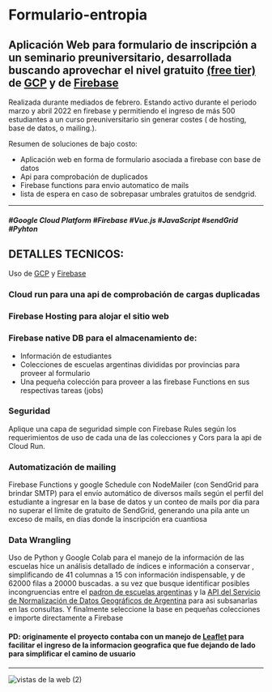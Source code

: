 # Formulario-entropia

## Aplicación Web para formulario de inscripción a un seminario preuniversitario, desarrollada buscando aprovechar el nivel gratuito [(free tier)](https://cloud.google.com/free) de [GCP](cloud.google.com/) y de [Firebase](https://firebase.google.com/) 

Realizada durante mediados de febrero.
Estando activo durante el periodo marzo y abril 2022 en firebase y permitiendo el ingreso de más 500 estudiantes a un curso preuniversitario sin generar costes ( de hosting, base de datos, o mailing.).

Resumen de soluciones de bajo costo:
- Aplicación web en forma de formulario asociada a firebase con base de datos
- Api para comprobación de duplicados 
- Firebase functions para envio automatico de mails
- lista de espera en caso de sobrepasar umbrales gratuitos de sendgrid.
 ---
##### #Google Cloud Platform #Firebase #Vue.js #JavaScript #sendGrid #Pyhton

## DETALLES TECNICOS:

Uso de [GCP](cloud.google.com/) y [Firebase](https://firebase.google.com/)

### Cloud run para una api de comprobación de cargas duplicadas 

### Firebase Hosting para alojar el sitio web

### Firebase native DB para el almacenamiento de:
- Información de estudiantes
- Colecciones de escuelas argentinas divididas por provincias para proveer al formulario
- Una pequeña colección para proveer a las firebase Functions en sus respectivas tareas (jobs)

### Seguridad
Aplique una capa de seguridad simple con Firebase Rules según los requerimientos de uso de cada una de las colecciones y Cors para la api de Cloud Run.


### Automatización de mailing

Firebase Functions y google Schedule con NodeMailer (con SendGrid para brindar SMTP)
para el envío automático de diversos mails según el perfil del estudiante a ingresar en la base de datos 
y un conteo de mails por dia para no superar el límite de gratuito de SendGrid, generando una pila ante un exceso de mails, en días donde la inscripción era cuantiosa


### Data Wrangling

Uso de Python y Google Colab para el manejo de la información de las escuelas hice un análisis detallado de índices e información a conservar , simplificando de 41 columnas a 15 con información indispensable, y de 62000 filas a 20000 buscadas. a su vez que busque identificar posibles incongruencias entre el [padron de escuelas argentinas](https://datos.gob.ar/ar/dataset/educacion-padron-oficial-establecimientos-educativos) y la [API del Servicio de Normalización de Datos Geográficos de Argentina](https://datosgobar.github.io/georef-ar-api/) para asi subsanarlas en las consultas.
Y finalmente seleccione la base en pequeñas colecciones e importe directamente a Firebase 

#### PD: originamente el proyecto contaba con un manejo de [Leaflet](https://leafletjs.com) para facilitar el ingreso de la informacion geografica que fue dejando de lado para simplificar el camino de usuario  


----

![vistas de la web (2)](https://user-images.githubusercontent.com/88756407/166302675-fbb0d039-8528-437d-a327-33db3fcfaae6.jpg)
